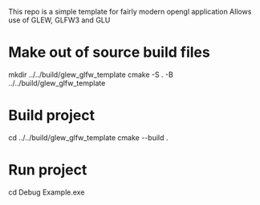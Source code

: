 This repo is a simple template for fairly modern opengl application
Allows use of GLEW, GLFW3 and GLU

# Make out of source build files
mkdir ../../build/glew_glfw_template
cmake -S . -B ../../build/glew_glfw_template

# Build project
cd ../../build/glew_glfw_template
cmake --build .

# Run project
cd Debug
Example.exe

